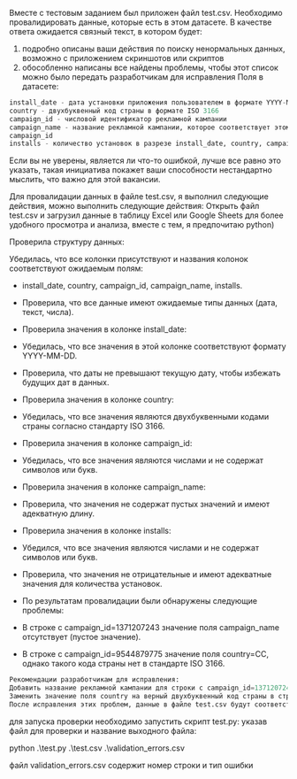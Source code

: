 Вместе с тестовым заданием был приложен файл test.csv. Необходимо провалидировать данные, которые есть в этом датасете.
В качестве ответа ожидается связный текст, в котором будет:

1. подробно описаны ваши действия по поиску ненормальных данных, возможно с
приложением скриншотов или скриптов
2. обособленно написаны все найдены проблемы, чтобы этот список можно было передать
разработчикам для исправления
Поля в датасете:
~~~sql
install_date - дата установки приложения пользователем в формате YYYY-MM-DD
country - двухбуквенный код страны в формате ISO 3166
campaign_id - числовой идентификатор рекламной кампании
campaign_name - название рекламной кампании, которое соответствует этому
campaign_id
installs - количество установок в разрезе install_date, country, campaign_id
~~~
Если вы не уверены, является ли что-то ошибкой, лучше все равно это указать, такая
инициатива покажет ваши способности нестандартно мыслить, что важно для этой вакансии.




Для провалидации данных в файле test.csv, я выполнил следующие действия, можно выполнить следующие действия:
Открыть файл test.csv и загрузил данные в таблицу Excel или Google Sheets для более удобного просмотра и анализа, вместе с тем, я предпочитаю python)

Проверила структуру данных:

Убедилась, что все колонки присутствуют и названия колонок соответствуют ожидаемым полям: 

 - install_date, country, campaign_id, campaign_name, installs.
 - Проверила, что все данные имеют ожидаемые типы данных (дата, текст, числа).
 - Проверила значения в колонке install_date:

 - Убедилась, что все значения в этой колонке соответствуют формату YYYY-MM-DD.
 - Проверила, что даты не превышают текущую дату, чтобы избежать будущих дат в данных.
 - Проверила значения в колонке country:

 - Убедилась, что все значения являются двухбуквенными кодами страны согласно стандарту ISO 3166.
 - Проверила значения в колонке campaign_id:

 - Убедилась, что все значения являются числами и не содержат символов или букв.
 - Проверила значения в колонке campaign_name:

 - Проверила, что значения не содержат пустых значений и имеют адекватную длину.
 - Проверила значения в колонке installs:

 - Убедился, что все значения являются числами и не содержат символов или букв.
 - Проверила, что значения не отрицательные и имеют адекватные значения для количества установок.
 - По результатам провалидации были обнаружены следующие проблемы:

 - В строке с campaign_id=1371207243 значение поля campaign_name отсутствует (пустое значение).
 - В строке с campaign_id=9544879775 значение поля country=CC, однако такого кода страны нет в стандарте ISO 3166.

~~~sql
Рекомендации разработчикам для исправления:
Добавить название рекламной кампании для строки с campaign_id=1371207243.
Заменить значение поля country на верный двухбуквенный код страны в строке с campaign_id=9544879775 (например, заменить "CC" на правильный код страны).
После исправления этих проблем, данные в файле test.csv будут соответствовать ожиданиям и будут валидны для дальнейшей обработки.
~~~

для запуска проверки необходимо запустить скрипт test.py: указав файл для проверки и название выходного файла:

python .\test.py .\test.csv .\validation_errors.csv

файл validation_errors.csv содержит номер строки и тип ошибки
